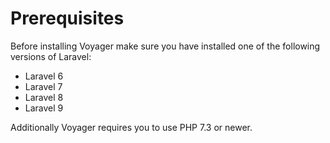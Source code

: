 # Prerequisites

Before installing Voyager make sure you have installed one of the following versions of Laravel:
- Laravel 6
- Laravel 7
- Laravel 8
- Laravel 9

Additionally Voyager requires you to use PHP 7.3 or newer.